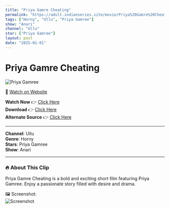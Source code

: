 ```yaml
---
title: "Priya Gamre Cheating"
permalink: "https://adult.indianseries.site/movie/Priya%20Gamre%20Cheating"
tags: ["Horny", "Ullu", "Priya Gamree"]
show: "Anari"
channel: "Ullu"
star: ["Priya Gamree"]
layout: post
date: "2025-01-01"
---
```


# Priya Gamre Cheating

![Priya Gamree](https://shorts.desisins.com/wp-content/uploads/2024/05/Priya-Gamre-Cheating-Anari-DesiSins.com_.jpg)

🔗 [Watch on Website](https://adult.indianseries.site/movie/Priya%20Gamre%20Cheating)

**Watch Now** 👉 [Click Here](https://adult.indianseries.site/movie/Priya%20Gamre%20Cheating)  
**Download** 👉 [Click Here](https://adult.indianseries.site/movie/Priya%20Gamre%20Cheating)  
**Alternate Source** 👉 [Click Here](https://adult.indianseries.site/movie/Priya%20Gamre%20Cheating)

---

**Channel**: Ullu  
**Genre**: Horny  
**Stars**: Priya Gamree  
**Show**: Anari

---

### 🔥 About This Clip

Priya Gamre Cheating is a bold and exciting short film featuring Priya Gamree. Enjoy a passionate story filled with desire and drama.
 
🖼️ Screenshot:  
![Screenshot](https://shorts.desisins.com/wp-content/uploads/2024/05/Priya-Gamre-Cheating-Anari-DesiSins.com_.jpg)
